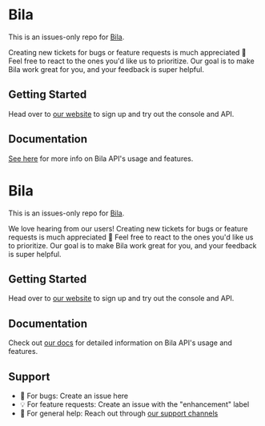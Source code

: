 # Bila

This is an issues-only repo for [Bila](https://usebila.com).

Creating new tickets for bugs or feature requests is much appreciated 🙂 Feel free to react to the ones you'd like us to prioritize. Our goal is to make Bila work great for you, and your feedback is super helpful.

## Getting Started

Head over to [our website](https://usebila.com/) to sign up and try out the console and API.

## Documentation

[See here](https://docs.usebila.com/features) for more info on Bila API's usage and features.

# Bila
This is an issues-only repo for [Bila](https://usebila.com).

We love hearing from our users! Creating new tickets for bugs or feature requests is much appreciated 🙂 Feel free to react to the ones you'd like us to prioritize. Our goal is to make Bila work great for you, and your feedback is super helpful.

## Getting Started
Head over to [our website](https://usebila.com/) to sign up and try out the console and API.

## Documentation
Check out [our docs](https://docs.usebila.com/features) for detailed information on Bila API's usage and features.

## Support
- 🐛 For bugs: Create an issue here
- 💡 For feature requests: Create an issue with the "enhancement" label
- 🤝 For general help: Reach out through [our support channels](https://usebila.com/support)
